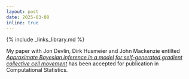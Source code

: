 ```yaml
---
layout: post
date: 2025-03-08
inline: true
---
```

{% include _links_library.md %}

My paper with Jon Devlin, Dirk Husmeier and John Mackenzie entilted [_Approximate Bayesian inference in a model for self-generated gradient collective cell movement_](/projects/12_project) has been accepted for publication in Computational Statistics.